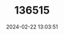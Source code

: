 ---
title: "136515"
category: "Xenothrix mcgregori"
draft: false
date: 2024-02-22 13:03:51
languages:
  English: ["Jamaican Monkey"]
---